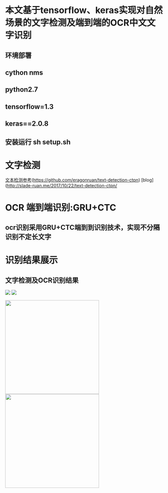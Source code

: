 # 本文基于tensorflow、keras实现对自然场景的文字检测及端到端的OCR中文文字识别
## 环境部署
## cython nms
## python2.7
## tensorflow=1.3
## keras==2.0.8
## 安装运行 sh setup.sh


# 文字检测
[文本检测参考](https://github.com/eragonruan/text-detection-ctpn)(https://github.com/eragonruan/text-detection-ctpn) [blog](http://slade-ruan.me/2017/10/22/text-detection-ctpn/

# OCR 端到端识别:GRU+CTC
## ocr识别采用GRU+CTC端到到识别技术，实现不分隔识别不定长文字




# 识别结果展示
## 文字检测及OCR识别结果
![](https://github.com/chineseocr/chinses-ocr/blob/master/img/tmp.jpg) 
![](https://github.com/chineseocr/chinses-ocr/blob/master/img/tmp.png) 
<div>
<img width="300" height="300" src="https://github.com/chineseocr/chinses-ocr/blob/master/img/tmp.jpg"/>
<img width="300" height="300" src="https://github.com/chineseocr/chinses-ocr/blob/master/img/tmp.png"/>
</div>